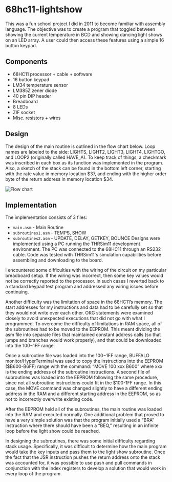 # 68hc11-lightshow

This was a fun school project I did in 2011 to become familiar with assembly language. The objective was to create a program that toggled between showing the current temperature in BCD and showing dancing light shows on an LED array. A user could then access these features using a simple 16 button keypad.

## Components
 - 68HC11 processor + cable + software
 - 16 button keypad
 - LM34 temperature sensor
 - LM385Z zener diode
 - 40 pin DIP header
 - Breadboard
 - 8 LEDs
 - ZIF socket
 - Misc. resistors + wires

## Design
The design of the main routine is outlined in the flow chart below. Loop names are labeled to the side: LIGHTS, LIGHT2, LIGHT3, LIGHT4, LIGHTGO, and LOOP2 (originally called HAVE_A). To keep track of things, a checkmark was inscribed in each box as its function was implemented in the program. Also, a sketch of the stack can be found in the bottom left corner, starting with the rate value in memory location $37, and ending with the higher order byte of the return address in memory location $34.

![Flow chart](http://i.imgur.com/m4fhQjE.png)

## Implementation
The implementation consists of 3 files:
 - `main.asm` - Main Routine
 - `subroutines1.asm` - TEMPS, SHOW
 - `subroutines2.asm` - UPDATE, DELAY, GETKEY, BOUNCE
Designs were implemented using a PC running the THRSim11 development environment. The PC was connected to the 68HC11 through an RS232 cable. Code was tested with THRSim11's simulation capabilities before assembling and downloading to the board.

I encountered some difficulties with the wiring of the circuit on my particular breadboard setup. If the wiring was incorrect, then some key values would not be correctly reported to the processor. In such cases I reverted back to a standard keypad test program and addressed any wiring issues before continuing.

Another difficulty was the limitation of space in the 68HC11’s memory. The start addresses for my instructions and data had to be carefully set so that they would not write over each other. ORG statements were examined closely to avoid unexpected executions that did not go with what I programmed. To overcome the difficulty of limitations in RAM space, all of the subroutines had to be moved to the EEPROM. This meant dividing the asm file into separate files that maintained constant address calls (so that jumps and branches would work properly), and that could be downloaded into the $100-$1FF range.

Once a subroutine file was loaded into the $100-$1FF range, BUFFALO monitor/HyperTerminal was used to copy the instructions into the EEPROM ($B600-B6FF) range with the command:  “MOVE 100 xxx B600” where xxx is the ending address of the subroutine instructions.  A second file of subroutines was loaded into the EEPROM following the same procedure, since not all subroutine instructions could fit in the $100-1FF range. In this case, the MOVE command was changed slightly to have a different ending address in the RAM and a different starting address in the EEPROM, so as not to incorrectly overwrite existing code.

After the EEPROM held all of the subroutines, the main routine was loaded into the RAM and executed normally.  One additional problem that proved to have a very simple solution was that the program initially used a “BRA” instruction where there should have been a “BEQ,” resulting in an infinite loop before the light show could be reached.

In designing the subroutines, there was some initial difficulty regarding stack usage.  Specifically, it was difficult to determine how the main program would take the key inputs and pass them to the light show subroutine.  Once the fact that the JSR instruction pushes the return address onto the stack was accounted for, it was possible to use push and pull commands in conjunction with the index registers to develop a solution that would work in every loop of the program.
